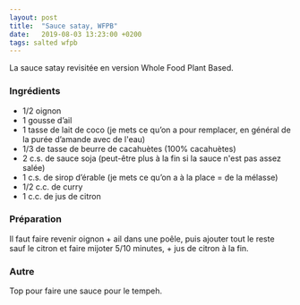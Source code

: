```yaml
---
layout: post
title:  "Sauce satay, WFPB"
date:   2019-08-03 13:23:00 +0200
tags: salted wfpb
---
```


La sauce satay revisitée en version Whole Food Plant Based.

### Ingrédients

* 1/2 oignon
* 1 gousse d’ail
* 1 tasse de lait de coco (je mets ce qu’on a pour remplacer, en général de la purée d’amande avec de l'eau)
* 1/3 de tasse de beurre de cacahuètes (100% cacahuètes)
* 2 c.s. de sauce soja (peut-être plus à la fin si la sauce n'est pas assez salée)
* 1 c.s. de sirop d’érable (je mets ce qu’on a à la place = de la mélasse)
* 1/2 c.c. de curry
* 1 c.c. de jus de citron

### Préparation

Il faut faire revenir oignon + ail dans une poêle, puis ajouter tout le reste sauf le citron et faire mijoter 5/10 minutes, + jus de citron à la fin.

### Autre

Top pour faire une sauce pour le tempeh.
